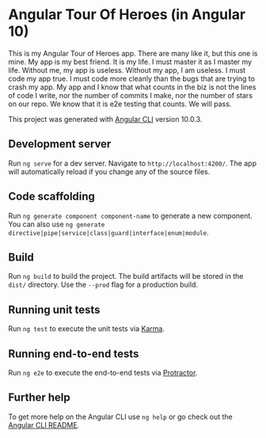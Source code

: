 # Angular Tour Of Heroes (in Angular 10)

This is my Angular Tour of Heroes app.  There are many like it, but this one is mine.  My app is my best friend.  It is my life.  I must master it as I master my life.  Without me, my app is useless.  Without my app, I am useless.  I must code my app true.  I must code more cleanly than the bugs that are trying to crash my app.  My app and I know that what counts in the biz is not the lines of code I write, nor the number of commits I make, nor the number of stars on our repo.  We know that it is e2e testing that counts.  We will pass.


This project was generated with [Angular CLI](https://github.com/angular/angular-cli) version 10.0.3.

## Development server

Run `ng serve` for a dev server. Navigate to `http://localhost:4200/`. The app will automatically reload if you change any of the source files.

## Code scaffolding

Run `ng generate component component-name` to generate a new component. You can also use `ng generate directive|pipe|service|class|guard|interface|enum|module`.

## Build

Run `ng build` to build the project. The build artifacts will be stored in the `dist/` directory. Use the `--prod` flag for a production build.

## Running unit tests

Run `ng test` to execute the unit tests via [Karma](https://karma-runner.github.io).

## Running end-to-end tests

Run `ng e2e` to execute the end-to-end tests via [Protractor](http://www.protractortest.org/).

## Further help

To get more help on the Angular CLI use `ng help` or go check out the [Angular CLI README](https://github.com/angular/angular-cli/blob/master/README.md).

